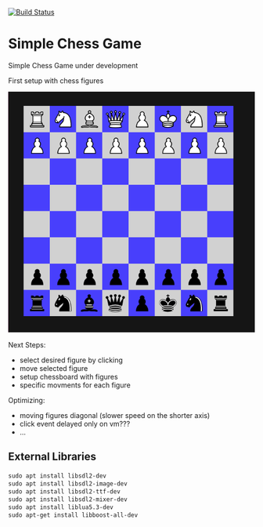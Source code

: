 
[![Build Status](https://dev.azure.com/thomassedlmair/SimpleChess/_apis/build/status/ThoSe1990.SimpleChess?branchName=dev)](https://dev.azure.com/thomassedlmair/SimpleChess/_build/latest?definitionId=3&branchName=dev)

# Simple Chess Game 

Simple Chess Game under development
  
First setup with chess figures 

![first setup](./screenshots/first_setup.PNG)


Next Steps:
- select desired figure by clicking
- move selected figure
- setup chessboard with figures
- specific movments for each figure

Optimizing:
- moving figures diagonal (slower speed on the shorter axis)
- click event delayed only on vm???
- ... 

## External Libraries

````
sudo apt install libsdl2-dev
sudo apt install libsdl2-image-dev
sudo apt install libsdl2-ttf-dev
sudo apt install libsdl2-mixer-dev
sudo apt install liblua5.3-dev
sudo apt-get install libboost-all-dev
````